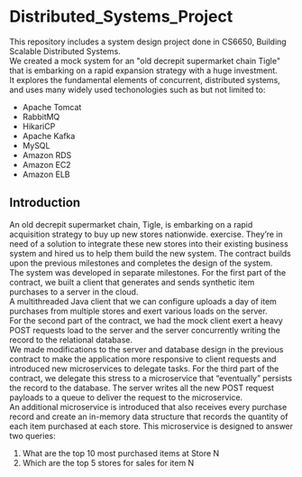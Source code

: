 # Distributed_Systems_Project
This repository includes a system design project done in CS6650, Building Scalable Distributed Systems.  
We created a mock system for an "old decrepit supermarket chain Tigle" that is embarking on a rapid expansion strategy with a huge investment.  
It explores the fundamental elements of concurrent, distributed systems, and uses many widely used techonologies such as but not limited to:  
+ Apache Tomcat
+ RabbitMQ
+ HikariCP
+ Apache Kafka
+ MySQL
+ Amazon RDS
+ Amazon EC2
+ Amazon ELB
## Introduction
An old decrepit supermarket chain, Tigle, is embarking on a rapid acquisition strategy to buy up new stores nationwide. exercise. They’re in need of a solution to integrate these new stores into their existing business system and hired us to help them build the new system. 
The contract builds upon the previous milestones and completes the design of the system.  
The system was developed in separate milestones. For the first part of the contract, we built a client that generates and sends synthetic item purchases to a server in the cloud.  
A multithreaded Java client that we can configure uploads a day of item purchases from multiple stores and exert various loads on the server.  
For the second part of the contract, we had the mock client exert a heavy POST requests load to the server and the server concurrently writing the record to the relational database.  
We made modifications to the server and database design in the previous contract to make the application more responsive to client requests and introduced new microservices to delegate tasks. 
For the third part of the contract, we delegate this stress to a microservice that “eventually” persists the record to the database. The server writes all the new POST request payloads to a queue to deliver the request to the microservice.  
An additional microservice is introduced that also receives every purchase record and create an in-memory data structure that records the quantity of each item purchased at each store.
This microservice is designed to answer two queries:  
1. What are the top 10 most purchased items at Store N
1. Which are the top 5 stores for sales for item N
